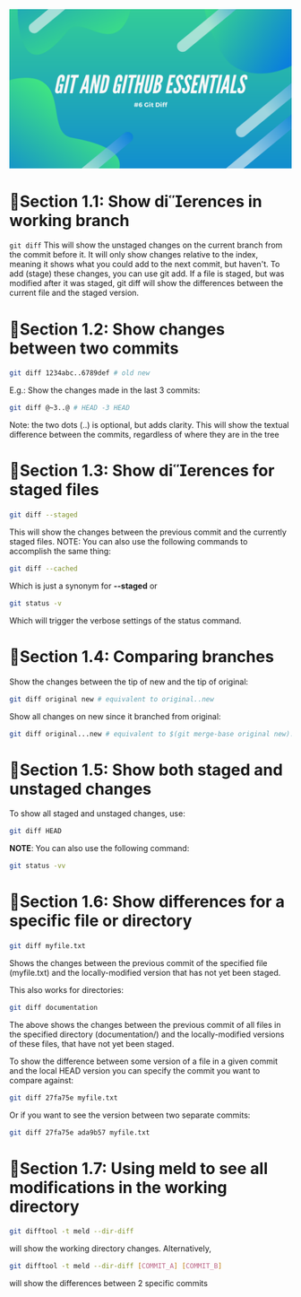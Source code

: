 <img src="./6.png"/>

# 📌Section 1.1: Show dierences in working branch

```git diff```
This will show the unstaged changes on the current branch from the commit before it. It will only show changes
relative to the index, meaning it shows what you could add to the next commit, but haven't. To add (stage) these
changes, you can use git add.
If a file is staged, but was modified after it was staged, git diff will show the differences between the current file
and the staged version.

# 📌Section 1.2: Show changes between two commits

```bash
git diff 1234abc..6789def # old new
```
E.g.: Show the changes made in the last 3 commits:
```bash
git diff @~3..@ # HEAD -3 HEAD
```
Note: the two dots (..) is optional, but adds clarity.
This will show the textual difference between the commits, regardless of where they are in the tree

# 📌Section 1.3: Show dierences for staged files
```bash
git diff --staged
```
This will show the changes between the previous commit and the currently staged files.
NOTE: You can also use the following commands to accomplish the same thing:
```bash
git diff --cached
```
Which is just a synonym for **--staged** or
```bash
git status -v
```
Which will trigger the verbose settings of the status command.

# 📌Section 1.4: Comparing branches

Show the changes between the tip of new and the tip of original:
```bash
git diff original new # equivalent to original..new
```
Show all changes on new since it branched from original:
```bash
git diff original...new # equivalent to $(git merge-base original new)...new
```
# 📌Section 1.5: Show both staged and unstaged changes

To show all staged and unstaged changes, use:
```bash
git diff HEAD
```
**NOTE**: You can also use the following command:
```bash
git status -vv
```

# 📌Section 1.6: Show differences for a specific file or directory
```bash
git diff myfile.txt
```
Shows the changes between the previous commit of the specified file (myfile.txt) and the locally-modified version
that has not yet been staged.

This also works for directories:
```bash
git diff documentation
```

The above shows the changes between the previous commit of all files in the specified directory (documentation/)
and the locally-modified versions of these files, that have not yet been staged.


To show the difference between some version of a file in a given commit and the local HEAD version you can specify
the commit you want to compare against:
```bash
git diff 27fa75e myfile.txt
```

Or if you want to see the version between two separate commits:
```bash
git diff 27fa75e ada9b57 myfile.txt
```

# 📌Section 1.7: Using meld to see all modifications in the working directory

```bash
git difftool -t meld --dir-diff
```
will show the working directory changes. Alternatively,
```bash
git difftool -t meld --dir-diff [COMMIT_A] [COMMIT_B]
```

will show the differences between 2 specific commits
